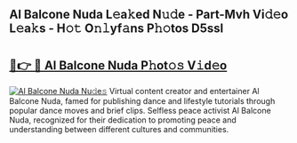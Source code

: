 ## Al Balcone Nuda L𝚎a𝚔ed N𝚞𝚍e - Part-Mvh Vi𝚍𝚎o L𝚎a𝚔s - H𝚘𝚝 O𝚗𝚕yf𝚊ns P𝚑𝚘tos D5ssl

# <h2><a href="http://kfdlvre.oniu.top/?m=Al+Balcone+Nuda">🔗👉 🔴 Al Balcone Nuda P𝚑ot𝚘𝚜 V𝚒d𝚎o</a></h2>

[![Al Balcone Nuda Nu𝚍e𝚜](https://i.imgur.com/0qMVB7G.gif)](http://kfdlvre.oniu.top/?m=Al+Balcone+Nuda)
Virtual content creator and entertainer Al Balcone Nuda, famed for publishing dance and lifestyle tutorials through popular dance moves and brief clips. Selfless peace activist Al Balcone Nuda, recognized for their dedication to promoting peace and understanding between different cultures and communities.  
